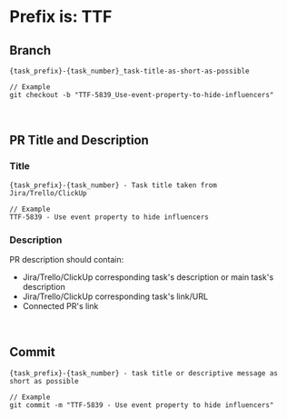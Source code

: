 # Prefix is: **TTF**

## Branch

```
{task_prefix}-{task_number}_task-title-as-short-as-possible

// Example
git checkout -b "TTF-5839_Use-event-property-to-hide-influencers"
```

&nbsp;
&nbsp;

## PR Title and Description

### Title
```
{task_prefix}-{task_number} - Task title taken from Jira/Trello/ClickUp

// Example
TTF-5839 - Use event property to hide influencers
```

### Description

PR description should contain:
  - Jira/Trello/ClickUp corresponding task's description or main task's description
  - Jira/Trello/ClickUp corresponding task's link/URL
  - Connected PR's link

&nbsp;
&nbsp;

## Commit
```
{task_prefix}-{task_number} - task title or descriptive message as short as possible

// Example
git commit -m "TTF-5839 - Use event property to hide influencers"
```
